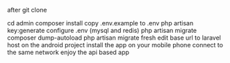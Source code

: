 

after git clone 

cd admin
composer install
 copy .env.example to .env
 php artisan key:generate
 configure .env (mysql and redis)
 php artisan migrate
 composer dump-autoload
 php artisan migrate fresh
 edit base url to laravel host on the android project
 install the app on your mobile phone 
 connect to the same network
 enjoy the api based app
 
